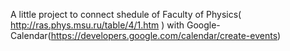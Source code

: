A little project to connect shedule of Faculty of Physics( http://ras.phys.msu.ru/table/4/1.htm ) with Google-Calendar(https://developers.google.com/calendar/create-events)
